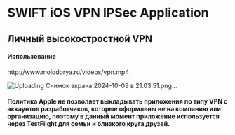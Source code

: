 <h1>SWIFT iOS VPN IPSec Application</h1>

<h2>Личный высокостростной VPN</h2>


<h4>Использование</h4>
http://www.molodorya.ru/videos/vpn.mp4 



![Uploading Снимок экрана 2024-10-09 в 21.03.51.png…]()



<h4>Политика Apple не позволяет выкладывать приложения по типу VPN с аккаунтов разработчиков, которые оформлены не на компанию или организацию, поэтому в данный момент приложение используется через TestFilght для семьи и близкого круга друзей.</h4>
